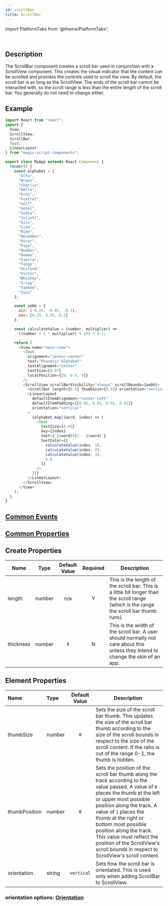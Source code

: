```yaml
---
id: scrollBar
title: ScrollBar
---
```


import PlatformTabs from '@theme/PlatformTabs';

<PlatformTabs component='scrollbar' />​

## Description

The ScrollBar component creates a scroll bar used in conjunction with a ScrollView component. This creates the visual indicator that the content can be scrolled and provides the controls used to scroll the view. By default, the scroll bar is as long as the ScrollView. The ends of the scroll bar cannot be interacted with, so the scroll range is less than the entire length of the scroll bar. You generally do not need to change either.

## Example

```javascript
import React from "react";
import {
  View,
  ScrollView,
  ScrollBar,
  Text,
  LinearLayout
} from "magic-script-components";

export class MyApp extends React.Component {
  render() {
    const alphabet = [
      "Alfa",
      "Bravo",
      "Charlie",
      "Delta",
      "Echo",
      "Foxtrot",
      "Golf",
      "Hotel",
      "India",
      "Juliett",
      "Kilo",
      "Lima",
      "Mike",
      "November",
      "Oscar",
      "Papa",
      "Quebec",
      "Romeo",
      "Sierra",
      "Tango",
      "Uniform",
      "Victor",
      "Whiskey",
      "X-ray",
      "Yankee",
      "Zulu"
    ];

    const aabb = {
      min: [-0.25, -0.45, -0.1],
      max: [0.25, 0.35, 0.1]
    };

    const calculateValue = (number, multiplier) =>
      ((number + 1 * multiplier) % 10) * 0.1;

    return (
      <View name="main-view">
        <Text
          alignment="center-center"
          text="Phonetic Alphabet"
          textAlignment="center"
          textSize={0.07}
          localPosition={[0, 0.4, 0]}
        />
        <ScrollView scrollBarVisibility="always" scrollBounds={aabb}>
          <ScrollBar length={0.6} thumbSize={0.03} orientation="vertical" />
          <LinearLayout
            defaultItemAlignment="center-left"
            defaultItemPadding={[0.01, 0.01, 0.01, 0.01]}
            orientation="vertical"
          >
            {alphabet.map((word, index) => (
              <Text
                textSize={0.05}
                key={index}
                text={`${word[0]} - ${word}`}
                textColor={[
                  calculateValue(index, 1),
                  calculateValue(index, 2),
                  calculateValue(index, 3),
                  0.8
                ]}
              />
            ))}
          </LinearLayout>
        </ScrollView>
      </View>
    );
  }
}
```

## [Common Events](../events/CommonEvents.md)

## [Common Properties](../types/Properties.md)

## Create Properties

| Name      | Type   | Default Value | Required | Description                                                                                                                             |
| --------- | ------ | :-----------: | :------: | --------------------------------------------------------------------------------------------------------------------------------------- |
| length    | number |      n/a      |    Y     | This is the length of the scroll bar. This is a little bit longer than the scroll range (which is the range the scroll bar thumb runs). |
| thickness | number |      `0`      |    N     | This is the width of the scroll bar. A user should normally not care about this unless they intend to change the skin of an app.        |

## Element Properties

| Name          | Type   | Default Value | Description                                                                                                                                                                                                                                                                                                                                                                                            |
| :------------ | :----- | :-----------: | ------------------------------------------------------------------------------------------------------------------------------------------------------------------------------------------------------------------------------------------------------------------------------------------------------------------------------------------------------------------------------------------------------ |
| thumbSize     | number |      `0`      | Sets the size of the scroll bar thumb. This updates the size of the scroll bar thumb according to the size of the scroll bounds in respect to the size of the scroll content. If the ratio is out of the range 0-1, the thumb is hidden.                                                                                                                                                               |
| thumbPosition | number |      `0`      | Sets the position of the scroll bar thumb along the track according to the value passed. A value of `0` places the thumb at the left or upper most possible position along the track. A value of `1` places the thumb at the right or bottom most possible position along the track. This value must reflect the position of the ScrollView's scroll bounds in respect to ScrollView's scroll content. |
| orientation   | string |  `vertical`   | Sets how the scroll bar is orientated. This is used only when adding ScrollBar to ScrollView.                                                                                                                                                                                                                                                                                                          |

### orientation options: [Orientation](../types/Orientation.md)